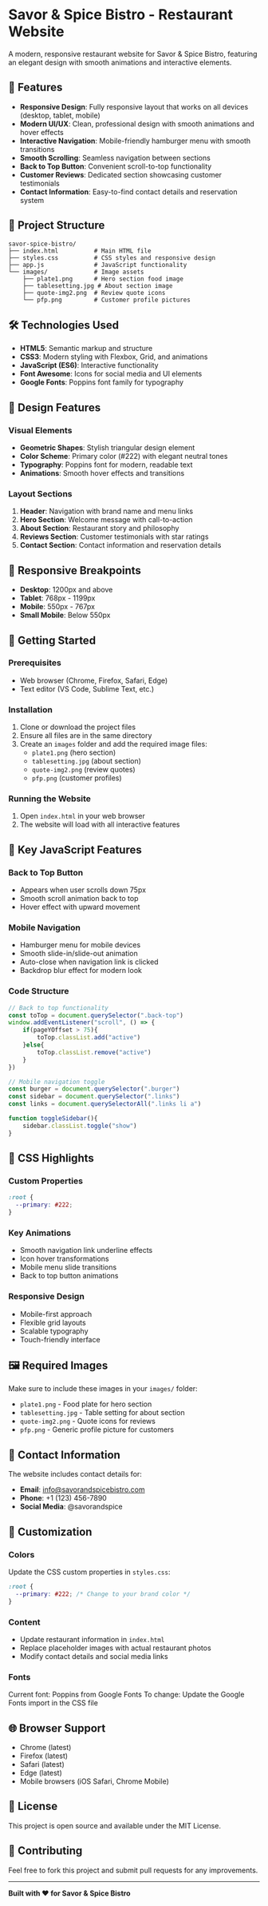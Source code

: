 # Savor & Spice Bistro - Restaurant Website

A modern, responsive restaurant website for Savor & Spice Bistro, featuring an elegant design with smooth animations and interactive elements.

## 🌟 Features

- **Responsive Design**: Fully responsive layout that works on all devices (desktop, tablet, mobile)
- **Modern UI/UX**: Clean, professional design with smooth animations and hover effects
- **Interactive Navigation**: Mobile-friendly hamburger menu with smooth transitions
- **Smooth Scrolling**: Seamless navigation between sections
- **Back to Top Button**: Convenient scroll-to-top functionality
- **Customer Reviews**: Dedicated section showcasing customer testimonials
- **Contact Information**: Easy-to-find contact details and reservation system

## 📁 Project Structure

```
savor-spice-bistro/
├── index.html          # Main HTML file
├── styles.css          # CSS styles and responsive design
├── app.js              # JavaScript functionality
└── images/             # Image assets
    ├── plate1.png      # Hero section food image
    ├── tablesetting.jpg # About section image
    ├── quote-img2.png  # Review quote icons
    └── pfp.png         # Customer profile pictures
```



## 🛠️ Technologies Used

- **HTML5**: Semantic markup and structure
- **CSS3**: Modern styling with Flexbox, Grid, and animations
- **JavaScript (ES6)**: Interactive functionality
- **Font Awesome**: Icons for social media and UI elements
- **Google Fonts**: Poppins font family for typography

## 🎨 Design Features

### Visual Elements
- **Geometric Shapes**: Stylish triangular design element
- **Color Scheme**: Primary color (#222) with elegant neutral tones
- **Typography**: Poppins font for modern, readable text
- **Animations**: Smooth hover effects and transitions

### Layout Sections
1. **Header**: Navigation with brand name and menu links
2. **Hero Section**: Welcome message with call-to-action
3. **About Section**: Restaurant story and philosophy
4. **Reviews Section**: Customer testimonials with star ratings
5. **Contact Section**: Contact information and reservation details

## 📱 Responsive Breakpoints

- **Desktop**: 1200px and above
- **Tablet**: 768px - 1199px
- **Mobile**: 550px - 767px
- **Small Mobile**: Below 550px

## 🚀 Getting Started

### Prerequisites
- Web browser (Chrome, Firefox, Safari, Edge)
- Text editor (VS Code, Sublime Text, etc.)

### Installation
1. Clone or download the project files
2. Ensure all files are in the same directory
3. Create an `images` folder and add the required image files:
   - `plate1.png` (hero section)
   - `tablesetting.jpg` (about section)
   - `quote-img2.png` (review quotes)
   - `pfp.png` (customer profiles)

### Running the Website
1. Open `index.html` in your web browser
2. The website will load with all interactive features

## 🎯 Key JavaScript Features

### Back to Top Button
- Appears when user scrolls down 75px
- Smooth scroll animation back to top
- Hover effect with upward movement

### Mobile Navigation
- Hamburger menu for mobile devices
- Smooth slide-in/slide-out animation
- Auto-close when navigation link is clicked
- Backdrop blur effect for modern look

### Code Structure
```javascript
// Back to top functionality
const toTop = document.querySelector(".back-top")
window.addEventListener("scroll", () => {
    if(pageYOffset > 75){
        toTop.classList.add("active")
    }else{
        toTop.classList.remove("active")
    }
})

// Mobile navigation toggle
const burger = document.querySelector(".burger")
const sidebar = document.querySelector(".links")
const links = document.querySelectorAll(".links li a")

function toggleSidebar(){
    sidebar.classList.toggle("show")
}
```

## 🎨 CSS Highlights

### Custom Properties
```css
:root {
  --primary: #222;
}
```

### Key Animations
- Smooth navigation link underline effects
- Icon hover transformations
- Mobile menu slide transitions
- Back to top button animations

### Responsive Design
- Mobile-first approach
- Flexible grid layouts
- Scalable typography
- Touch-friendly interface

## 🖼️ Required Images

Make sure to include these images in your `images/` folder:
- `plate1.png` - Food plate for hero section
- `tablesetting.jpg` - Table setting for about section
- `quote-img2.png` - Quote icons for reviews
- `pfp.png` - Generic profile picture for customers

## 📧 Contact Information

The website includes contact details for:
- **Email**: info@savorandspicebistro.com
- **Phone**: +1 (123) 456-7890
- **Social Media**: @savorandspice

## 🔧 Customization

### Colors
Update the CSS custom properties in `styles.css`:
```css
:root {
  --primary: #222; /* Change to your brand color */
}
```

### Content
- Update restaurant information in `index.html`
- Replace placeholder images with actual restaurant photos
- Modify contact details and social media links

### Fonts
Current font: Poppins from Google Fonts
To change: Update the Google Fonts import in the CSS file

## 🌐 Browser Support

- Chrome (latest)
- Firefox (latest)
- Safari (latest)
- Edge (latest)
- Mobile browsers (iOS Safari, Chrome Mobile)

## 📝 License

This project is open source and available under the MIT License.

## 🤝 Contributing

Feel free to fork this project and submit pull requests for any improvements.

---

**Built with ❤️ for Savor & Spice Bistro**
